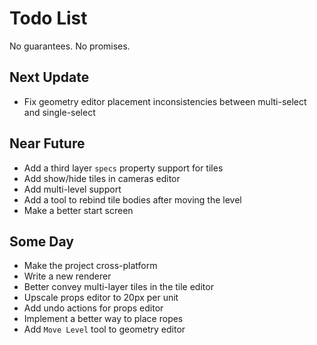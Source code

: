 # Todo List

No guarantees. No promises.

## Next Update

- Fix geometry editor placement inconsistencies between multi-select and single-select

## Near Future

- Add a third layer `specs` property support for tiles
- Add show/hide tiles in cameras editor
- Add multi-level support
- Add a tool to rebind tile bodies after moving the level
- Make a better start screen

## Some Day

- Make the project cross-platform
- Write a new renderer
- Better convey multi-layer tiles in the tile editor
- Upscale props editor to 20px per unit
- Add undo actions for props editor
- Implement a better way to place ropes
- Add `Move Level` tool to geometry editor